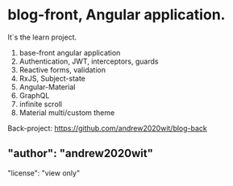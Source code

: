 # blog-front, Angular application.

It`s the learn project.

1. base-front angular application
2. Authentication, JWT, interceptors, guards
3. Reactive forms, validation
4. RxJS, Subject-state
5. Angular-Material
6. GraphQL
7. infinite scroll
8. Material multi/custom theme

Back-project: https://github.com/andrew2020wit/blog-back

## "author": "andrew2020wit"

"license": "view only"
